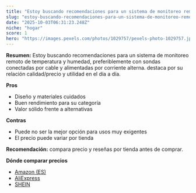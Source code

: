 ```yaml
---
title: "Estoy buscando recomendaciones para un sistema de monitoreo remoto de temperatura y humedad, preferiblemente con sondas conectadas por cable y alimentadas por corriente alterna."
slug: "estoy-buscando-recomendaciones-para-un-sistema-de-monitoreo-remoto-de-temperatur"
date: "2025-10-03T06:31:23.248Z"
niche: "hogar"
score: 1
hero: "https://images.pexels.com/photos/1029757/pexels-photo-1029757.jpeg?auto=compress&cs=tinysrgb&fit=crop&h=627&w=1200&auto=compress&cs=tinysrgb&w=1200&h=675&fit=crop"
---
```


**Resumen:** Estoy buscando recomendaciones para un sistema de monitoreo remoto de temperatura y humedad, preferiblemente con sondas conectadas por cable y alimentadas por corriente alterna. destaca por su relación calidad/precio y utilidad en el día a día.

**Pros**
- Diseño y materiales cuidados
- Buen rendimiento para su categoría
- Valor sólido frente a alternativas

**Contras**
- Puede no ser la mejor opción para usos muy exigentes
- El precio puede variar por tienda

**Recomendación:** compara precio y reseñas por tienda antes de comprar.

**Dónde comparar precios**
- [Amazon (ES)](https://www.amazon.es/s?k=Estoy%20buscando%20recomendaciones%20para%20un%20sistema%20de%20monitoreo%20remoto%20de%20temperatura%20y%20humedad%2C%20preferiblemente%20con%20sondas%20conectadas%20por%20cable%20y%20alimentadas%20por%20corriente%20alterna.&tag=teknovashop25-21)
- [AliExpress](https://www.aliexpress.com/wholesale?SearchText=Estoy%20buscando%20recomendaciones%20para%20un%20sistema%20de%20monitoreo%20remoto%20de%20temperatura%20y%20humedad%2C%20preferiblemente%20con%20sondas%20conectadas%20por%20cable%20y%20alimentadas%20por%20corriente%20alterna.)
- [SHEIN](https://www.shein.com/pdsearch/Estoy%20buscando%20recomendaciones%20para%20un%20sistema%20de%20monitoreo%20remoto%20de%20temperatura%20y%20humedad%2C%20preferiblemente%20con%20sondas%20conectadas%20por%20cable%20y%20alimentadas%20por%20corriente%20alterna.)